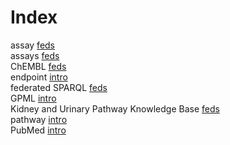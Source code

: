 # Index


assay [feds](feds.md#tp3)<br />
assays [feds](feds.md#tp5)<br />
ChEMBL [feds](feds.md#tp4)<br />
endpoint [intro](intro.md#tp1)<br />
federated SPARQL [feds](feds.md#tp1)<br />
GPML [intro](intro.md#tp2)<br />
Kidney and Urinary Pathway Knowledge Base [feds](feds.md#tp2)<br />
pathway [intro](intro.md#tp3)<br />
PubMed [intro](intro.md#tp4)
